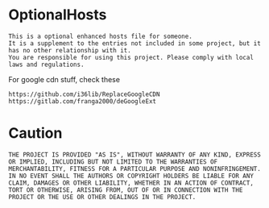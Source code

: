 # OptionalHosts
    This is a optional enhanced hosts file for someone. 
    It is a supplement to the entries not included in some project, but it has no other relationship with it.
    You are responsible for using this project. Please comply with local laws and regulations.

For google cdn stuff, check these
  
    https://github.com/i36lib/ReplaceGoogleCDN
    https://gitlab.com/franga2000/deGoogleExt
    
# Caution
    THE PROJECT IS PROVIDED "AS IS", WITHOUT WARRANTY OF ANY KIND, EXPRESS OR IMPLIED, INCLUDING BUT NOT LIMITED TO THE WARRANTIES OF MERCHANTABILITY, FITNESS FOR A PARTICULAR PURPOSE AND NONINFRINGEMENT. IN NO EVENT SHALL THE AUTHORS OR COPYRIGHT HOLDERS BE LIABLE FOR ANY CLAIM, DAMAGES OR OTHER LIABILITY, WHETHER IN AN ACTION OF CONTRACT, TORT OR OTHERWISE, ARISING FROM, OUT OF OR IN CONNECTION WITH THE PROJECT OR THE USE OR OTHER DEALINGS IN THE PROJECT.
